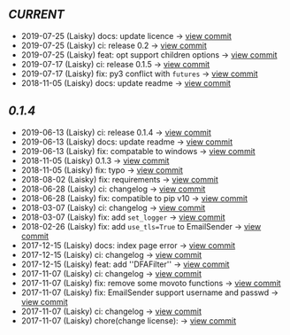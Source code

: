        
*CURRENT*
---
    
- 2019-07-25 (Laisky) docs: update licence -> [view commit](https://github.com/Laisky/kipp/commit//9f0abaf5185713d6cf65f5fb2821c2ad9a2e56c6)
- 2019-07-25 (Laisky) ci: release 0.2 -> [view commit](https://github.com/Laisky/kipp/commit//feddb393fda8f97ef5681f15ab1d8d2c01fcaac4)
- 2019-07-25 (Laisky) feat: opt support children options -> [view commit](https://github.com/Laisky/kipp/commit//2cc9c60814baa538b8b409589cdc51da1c2ded7c)
- 2019-07-17 (Laisky) ci: release 0.1.5 -> [view commit](https://github.com/Laisky/kipp/commit//621dd00895df0b8870dcb3f5b681265a008934db)
- 2019-07-17 (Laisky) fix: py3 conflict with `futures` -> [view commit](https://github.com/Laisky/kipp/commit//60188c44bc381c23d46c796db9f132e71485326f)
- 2018-11-05 (Laisky) docs: update readme -> [view commit](https://github.com/Laisky/kipp/commit//372f27464e22912d0dd639b5e618d078222a46fe)    
       
*0.1.4*
---
    
- 2019-06-13 (Laisky) ci: release 0.1.4 -> [view commit](https://github.com/Laisky/kipp/commit//337d50ea001eb9f143b453e33686fa2d8cf6e7c3)
- 2019-06-13 (Laisky) docs: update readme -> [view commit](https://github.com/Laisky/kipp/commit//32d9d23b54191dfa058b00202f16bd4d96ff1b81)
- 2019-06-13 (Laisky) fix: compatable to windows -> [view commit](https://github.com/Laisky/kipp/commit//5d4cee7c79f9f7509cb268b0f64bfc684626f9e6)
- 2018-11-05 (Laisky) 0.1.3 -> [view commit](https://github.com/Laisky/kipp/commit//2ab7b04926e086ab573551228474065764b1b796)
- 2018-11-05 (Laisky) fix: typo -> [view commit](https://github.com/Laisky/kipp/commit//7bba38cd10f5890fd500fe3d3b83b2c4c6524f07)
- 2018-08-02 (Laisky) fix: requirements -> [view commit](https://github.com/Laisky/kipp/commit//c0af07b2671ad80533609c29442477e7d8f5c5cb)
- 2018-06-28 (Laisky) ci: changelog -> [view commit](https://github.com/Laisky/kipp/commit//2e7f2f624c3b9a1c3c47bb5bf876df4f98e6cd8c)
- 2018-06-28 (Laisky) fix: compatible to pip v10 -> [view commit](https://github.com/Laisky/kipp/commit//e5b56e1fec1752dc476e38642b1fe1f7bcba8648)
- 2018-03-07 (Laisky) ci: changelog -> [view commit](https://github.com/Laisky/kipp/commit//2e8047664898c9872d4ed04407eaf520f5bcc3d0)
- 2018-03-07 (Laisky) fix: add `set_logger` -> [view commit](https://github.com/Laisky/kipp/commit//5b6938ee987c87e4baefce19b614ff4a2ce3aa26)
- 2018-02-26 (Laisky) fix: add `use_tls=True` to EmailSender -> [view commit](https://github.com/Laisky/kipp/commit//4d1340eab8d7a26d47431ed20a7d35b0b925987b)
- 2017-12-15 (Laisky) docs: index page error -> [view commit](https://github.com/Laisky/kipp/commit//447150927c760585179ff911aabc99238562aa13)
- 2017-12-15 (Laisky) ci: changelog -> [view commit](https://github.com/Laisky/kipp/commit//2429a3adc49167e4dc492e4e74c51b5daccd36f1)
- 2017-12-15 (Laisky) feat: add ''DFAFilter'' -> [view commit](https://github.com/Laisky/kipp/commit//9e386a289d0c5ed0f3c0333b792502aa36c45e61)
- 2017-11-07 (Laisky) ci: changelog -> [view commit](https://github.com/Laisky/kipp/commit//436e722efdc0fd6075ae918122fd38c040fe22b2)
- 2017-11-07 (Laisky) fix: remove some movoto functions -> [view commit](https://github.com/Laisky/kipp/commit//ea409470b7f2ca7e67bb64a539b2f2379751da1f)
- 2017-11-07 (Laisky) fix: EmailSender support username and passwd -> [view commit](https://github.com/Laisky/kipp/commit//dd6ddd842cd3fe608b7aecfb1eb6987ba6b9a331)
- 2017-11-07 (Laisky) ci: changelog -> [view commit](https://github.com/Laisky/kipp/commit//b1d726eabb088133b3b9dfe3c9c1e05db94c8a51)
- 2017-11-07 (Laisky) chore(change license): -> [view commit](https://github.com/Laisky/kipp/commit//868910994e5d5cbe2885196b9054be2384fd8f25)    
